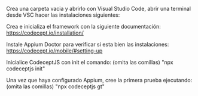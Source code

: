 Crea una carpeta vacia y abrirlo con Visual Studio Code, abrir una terminal desde VSC
hacer las instalaciones siguientes:   

Crea e inicializa el framework con la siguiente documentación: 
https://codecept.io/installation/

Instale Appium Doctor para verificar si esta bien las instalaciones:
https://codecept.io/mobile/#setting-up 

Inicialice CodeceptJS con init el comando: (omita las comillas)
"npx codeceptjs init"

Una vez que haya configurado Appium, cree la primera prueba ejecutando: (omita las comillas)
"npx codeceptjs gt"

